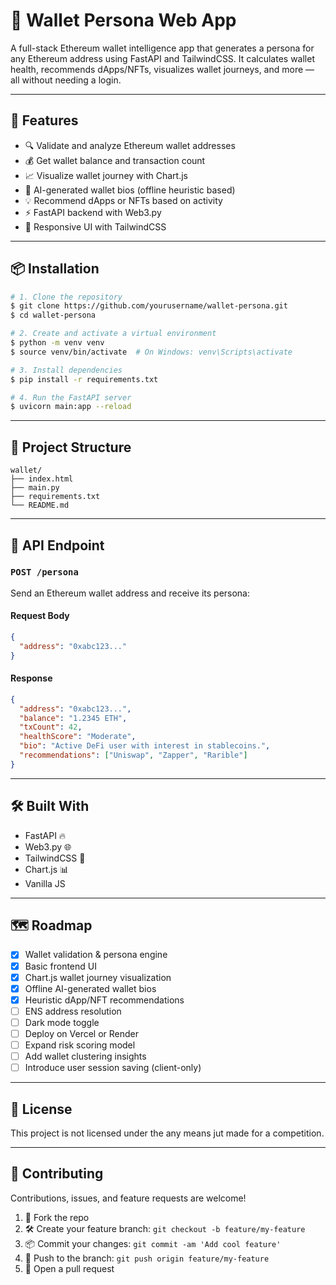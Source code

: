 # 🧠 Wallet Persona Web App

A full-stack Ethereum wallet intelligence app that generates a persona for any Ethereum address using FastAPI and TailwindCSS. It calculates wallet health, recommends dApps/NFTs, visualizes wallet journeys, and more — all without needing a login.

---

## 🚀 Features

* 🔍 Validate and analyze Ethereum wallet addresses
* 💰 Get wallet balance and transaction count
* 📈 Visualize wallet journey with Chart.js
* 🧠 AI-generated wallet bios (offline heuristic based)
* 💡 Recommend dApps or NFTs based on activity
* ⚡ FastAPI backend with Web3.py
* 🎨 Responsive UI with TailwindCSS

---

## 📦 Installation

```bash
# 1. Clone the repository
$ git clone https://github.com/yourusername/wallet-persona.git
$ cd wallet-persona

# 2. Create and activate a virtual environment
$ python -m venv venv
$ source venv/bin/activate  # On Windows: venv\Scripts\activate

# 3. Install dependencies
$ pip install -r requirements.txt

# 4. Run the FastAPI server
$ uvicorn main:app --reload
```

---

## 📁 Project Structure

```
wallet/
├── index.html
├── main.py
├── requirements.txt
└── README.md
```

---

## 🔌 API Endpoint

### `POST /persona`

Send an Ethereum wallet address and receive its persona:

#### Request Body

```json
{
  "address": "0xabc123..."
}
```

#### Response

```json
{
  "address": "0xabc123...",
  "balance": "1.2345 ETH",
  "txCount": 42,
  "healthScore": "Moderate",
  "bio": "Active DeFi user with interest in stablecoins.",
  "recommendations": ["Uniswap", "Zapper", "Rarible"]
}
```

---

## 🛠 Built With

* FastAPI 🔥
* Web3.py 🌐
* TailwindCSS 🎨
* Chart.js 📊
* Vanilla JS

---

## 🗺️ Roadmap

* [x] Wallet validation & persona engine
* [x] Basic frontend UI
* [x] Chart.js wallet journey visualization
* [x] Offline AI-generated wallet bios
* [x] Heuristic dApp/NFT recommendations
* [ ] ENS address resolution
* [ ] Dark mode toggle
* [ ] Deploy on Vercel or Render
* [ ] Expand risk scoring model
* [ ] Add wallet clustering insights
* [ ] Introduce user session saving (client-only)

---

## 📄 License

This project is not licensed under the any means jut made for a competition.

---

## 🤝 Contributing

Contributions, issues, and feature requests are welcome!

1. 🍴 Fork the repo
2. 🛠️ Create your feature branch: `git checkout -b feature/my-feature`
3. 📦 Commit your changes: `git commit -am 'Add cool feature'`
4. 🚀 Push to the branch: `git push origin feature/my-feature`
5. 🔁 Open a pull request
